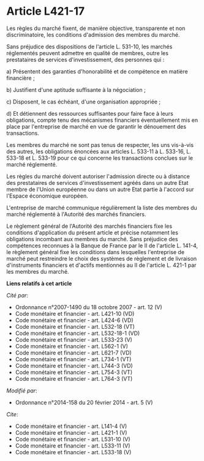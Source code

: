 # Article L421-17

Les règles du marché fixent, de manière objective, transparente et non discriminatoire, les conditions d'admission des
membres du marché. 

Sans préjudice des dispositions de l'article L. 531-10, les marchés réglementés peuvent admettre en qualité de membres, outre
les prestataires de services d'investissement, des personnes qui : 

a) Présentent des garanties d'honorabilité et de compétence en matière financière ; 

b) Justifient d'une aptitude suffisante à la négociation ; 

c) Disposent, le cas échéant, d'une organisation appropriée ; 

d) Et détiennent des ressources suffisantes pour faire face à leurs obligations, compte tenu des mécanismes financiers
éventuellement mis en place par l'entreprise de marché en vue de garantir le dénouement des transactions. 

Les membres du marché ne sont pas tenus de respecter, les uns vis-à-vis des autres, les obligations énoncées aux articles L.
533-11 à L. 533-16, L. 533-18 et L. 533-19 pour ce qui concerne les transactions conclues sur le marché réglementé. 

Les règles du marché doivent autoriser l'admission directe ou à distance des prestataires de services d'investissement agréés
dans un autre Etat membre de l'Union européenne ou dans un autre Etat partie à l'accord sur l'Espace économique européen. 

L'entreprise de marché communique régulièrement la liste des membres du marché réglementé à l'Autorité des marchés
financiers. 

Le règlement général de l'Autorité des marchés financiers fixe les conditions d'application du présent article et précise
notamment les obligations incombant aux membres du marché. Sans préjudice des compétences reconnues à la Banque de France par
le II de l'article L. 141-4, le règlement général fixe les conditions dans lesquelles l'entreprise de marché peut restreindre
le choix des systèmes de règlement et de livraison d'instruments financiers et d'actifs mentionnés au II de l'article L.
421-1 par les membres du marché.

**Liens relatifs à cet article**

_Cité par_:

  - Ordonnance n°2007-1490 du 18 octobre 2007 - art. 12 (V)
  - Code monétaire et financier - art. L421-10 (VD)
  - Code monétaire et financier - art. L424-6 (VD)
  - Code monétaire et financier - art. L532-18 (VT)
  - Code monétaire et financier - art. L532-18-1 (VD)
  - Code monétaire et financier - art. L533-23 (V)
  - Code monétaire et financier - art. L562-1 (V)
  - Code monétaire et financier - art. L621-7 (VD)
  - Code monétaire et financier - art. L734-1 (VT)
  - Code monétaire et financier - art. L744-3 (VD)
  - Code monétaire et financier - art. L754-3 (VT)
  - Code monétaire et financier - art. L764-3 (VT)

_Modifié par_:

  - Ordonnance n°2014-158 du 20 février 2014 - art. 5 (V)

_Cite_:

  - Code monétaire et financier - art. L141-4 (V)
  - Code monétaire et financier - art. L421-1 (V)
  - Code monétaire et financier - art. L531-10 (V)
  - Code monétaire et financier - art. L533-11 (V)
  - Code monétaire et financier - art. L533-18 (V)
